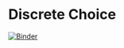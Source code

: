 # Discrete Choice
[![Binder](https://mybinder.org/badge_logo.svg)](https://mybinder.org/v2/gh/mwong009/discrete-choice/HEAD)
